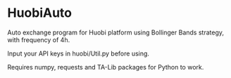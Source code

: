 # HuobiAuto

Auto exchange program for Huobi platform using Bollinger Bands strategy, with frequency of 4h.

Input your API keys in huobi/Util.py before using.

Requires numpy, requests and TA-Lib packages for Python to work.
